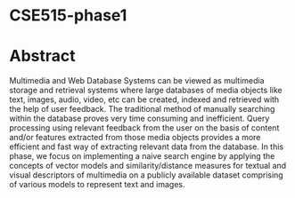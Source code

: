 # CSE515-phase1

# Abstract

Multimedia and Web Database Systems can be viewed as multimedia storage and retrieval systems where large databases of media objects like text, images, audio, video, etc can be created, indexed and retrieved with the help of user feedback. The traditional method of manually searching within the database proves very time consuming and inefficient. Query processing using relevant feedback from the user on the basis of content and/or features extracted from those media objects provides a more efficient and fast way of extracting relevant data from the database. In this phase, we focus on implementing a naive search engine by applying the concepts of vector models and similarity/distance measures for textual and visual descriptors of multimedia on a publicly available dataset comprising of various models to represent text and images.
